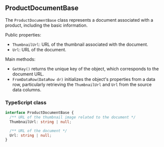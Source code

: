 ﻿## ProductDocumentBase

The `ProductDocumentBase` class represents a document associated with a product, including the basic information.

Public properties:
- `ThumbnailUrl`: URL of the thumbnail associated with the document.
- `Url`: URL of the document.

Main methods:
- `GetKey()` returns the unique key of the object, which corresponds to the document URL.
- `FromDataRow(DataRow dr)` initializes the object's properties from a data row, particularly retrieving the `ThumbnailUrl` and `Url` from the source data columns.

### TypeScript class
```typescript
interface ProductDocumentBase {
  /** URL of the thumbnail image related to the document */
  ThumbnailUrl: string | null;

  /** URL of the document */
  Url: string | null;
}
```